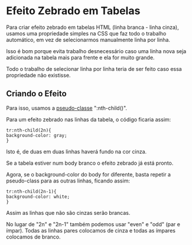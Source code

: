 # Efeito Zebrado em Tabelas

Para criar efeito zebrado em tabelas HTML (linha branca - linha cinza), usamos uma propriedade simples na CSS que faz todo o trabalho automático, em vez de selecionarmos manualmente linha por linha.

Isso é bom porque evita trabalho desnecessário caso uma linha nova seja adicionada na tabela mais para frente e ela for muito grande.

Todo o trabalho de selecionar linha por linha teria de ser feito caso essa propriedade não existisse.

## Criando o Efeito

Para isso, usamos a [pseudo-classe](https://github.com/andersonr-o/HTML5-CSS3/tree/Pseudo-Class-Pseudo-Elementos) ":nth-child()".

Para um efeito zebrado nas linhas da tabela, o código ficaria assim:

``tr:nth-child(2n){``<br>
    ``background-color: gray;``<br>
``}``

Isto é, de duas em duas linhas haverá fundo na cor cinza.

Se a tabela estiver num body branco o efeito zebrado já está pronto.

Agora, se o background-color do body for diferente, basta repetir a pseudo-class para as outras linhas, ficando assim:

``tr:nth-child(2n-1){``<br>
    ``background-color: white;``<br>
``}``

Assim as linhas que não são cinzas serão brancas.

No lugar de "2n" e "2n-1" também podemos usar "even" e "odd" (par e ímpar). Todas as linhas pares colocamos de cinza e todas as ímpares colocamos de branco.
